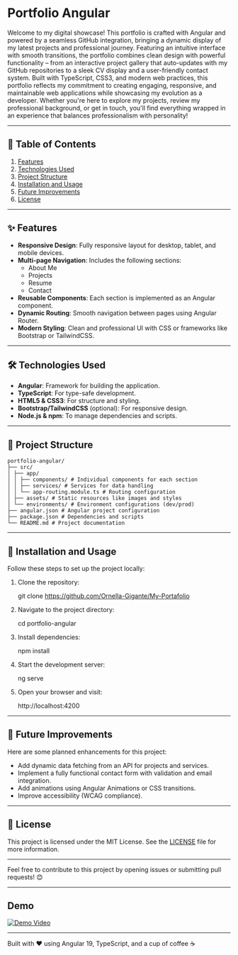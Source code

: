 # Portfolio Angular

Welcome to my digital showcase! 
This portfolio is crafted with Angular and powered by a seamless GitHub integration, bringing a dynamic display of my latest projects and professional journey. Featuring an intuitive interface with smooth transitions, the portfolio combines clean design with powerful functionality – from an interactive project gallery that auto-updates with my GitHub repositories to a sleek CV display and a user-friendly contact system. 
Built with TypeScript, CSS3, and modern web practices, this portfolio reflects my commitment to creating engaging, responsive, and maintainable web applications while showcasing my evolution as a developer.
Whether you're here to explore my projects, review my professional background, or get in touch, you'll find everything wrapped in an experience that balances professionalism with personality!


---

## 📖 Table of Contents

1. [Features](#features)
2. [Technologies Used](#technologies-used)
3. [Project Structure](#project-structure)
4. [Installation and Usage](#installation-and-usage)
5. [Future Improvements](#future-improvements)
6. [License](#license)

---

## ✨ Features

- **Responsive Design**: Fully responsive layout for desktop, tablet, and mobile devices.
- **Multi-page Navigation**: Includes the following sections:
  - About Me
  - Projects
  - Resume
  - Contact
- **Reusable Components**: Each section is implemented as an Angular component.
- **Dynamic Routing**: Smooth navigation between pages using Angular Router.
- **Modern Styling**: Clean and professional UI with CSS or frameworks like Bootstrap or TailwindCSS.

---

## 🛠️ Technologies Used

- **Angular**: Framework for building the application.
- **TypeScript**: For type-safe development.
- **HTML5 & CSS3**: For structure and styling.
- **Bootstrap/TailwindCSS** (optional): For responsive design.
- **Node.js & npm**: To manage dependencies and scripts.

---

## 📂 Project Structure

    portfolio-angular/
    ├── src/
    │ ├── app/
    │ │ ├── components/ # Individual components for each section
    │ │ ├── services/ # Services for data handling
    │ │ └── app-routing.module.ts # Routing configuration
    │ ├── assets/ # Static resources like images and styles
    │ └── environments/ # Environment configurations (dev/prod)
    ├── angular.json # Angular project configuration
    ├── package.json # Dependencies and scripts
    └── README.md # Project documentation



---

## 🚀 Installation and Usage

Follow these steps to set up the project locally:

1. Clone the repository:

    git clone https://github.com/Ornella-Gigante/My-Portafolio


2. Navigate to the project directory:

    cd portfolio-angular



3. Install dependencies:
   
    npm install


5. Start the development server:
   
      ng serve

6. Open your browser and visit:

   
      http://localhost:4200

---

## 🌟 Future Improvements

Here are some planned enhancements for this project:

- Add dynamic data fetching from an API for projects and services.
- Implement a fully functional contact form with validation and email integration.
- Add animations using Angular Animations or CSS transitions.
- Improve accessibility (WCAG compliance).

---

## 📝 License

This project is licensed under the MIT License. See the [LICENSE](LICENSE) file for more information.

---

Feel free to contribute to this project by opening issues or submitting pull requests! 😊

---

## Demo 

[![Demo Video](https://github.com/Ornella-Gigante/python-django-blog/blob/main/img.png)](https://vimeo.com/1052801546)

---
Built with ❤️ using Angular 19, TypeScript, and a cup of coffee ☕
